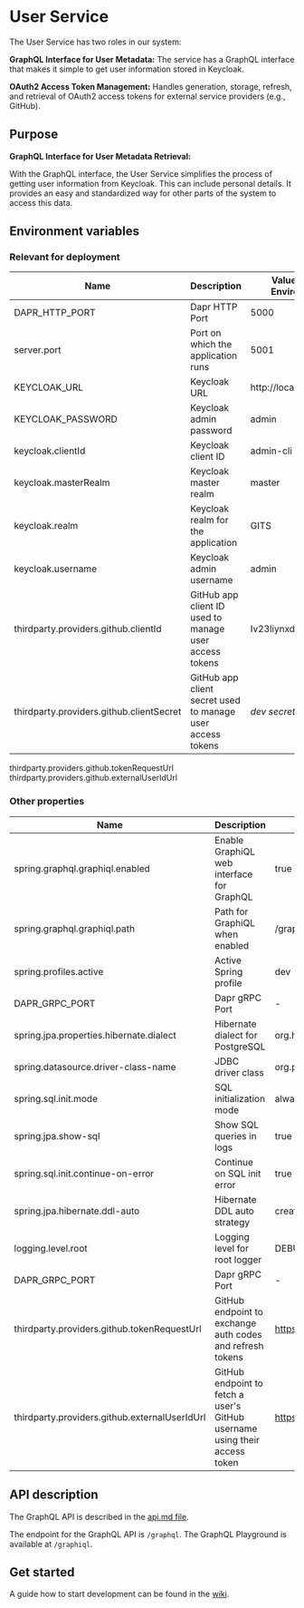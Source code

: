 # User Service

The User Service has two roles in our system: 

**GraphQL Interface for User Metadata:** The service has a GraphQL interface that makes it simple to get user information stored in Keycloak. 

**OAuth2 Access Token Management:** Handles generation, storage, refresh, and retrieval of OAuth2 access tokens for external service providers (e.g., GitHub).


## Purpose

 **GraphQL Interface for User Metadata Retrieval:**

   With the GraphQL interface, the User Service simplifies the process of getting user information from Keycloak. This can include personal details. It provides an easy and standardized way for other parts of the system to access this data.

## Environment variables 
### Relevant for deployment
| Name                                     | Description                                                | Value in Dev Environment | Value in Prod Environment |
|------------------------------------------|------------------------------------------------------------|--------------------------|---------------------------|
| DAPR_HTTP_PORT                           | Dapr HTTP Port                                             | 5000                     | 3500                      |
| server.port                              | Port on which the application runs                         | 5001                     | 5001                      |
| KEYCLOAK_URL                             | Keycloak URL                                               | http://localhost:9009/   | http://keycloak/keycloak  |
| KEYCLOAK_PASSWORD                        | Keycloak admin password                                    | admin                    | *secret*                  |
| keycloak.clientId                        | Keycloak client ID                                         | admin-cli                | admin-cli                 |
| keycloak.masterRealm                     | Keycloak master realm                                      | master                   | master                    |
| keycloak.realm                           | Keycloak realm for the application                         | GITS                     | GITS                      |
| keycloak.username                        | Keycloak admin username                                    | admin                    | admin                     |
| thirdparty.providers.github.clientId     | GitHub app client ID used to manage user access tokens     | Iv23liynxdcJafLw0ptQ     | Iv23liNIRTUsh31DAv4u      |
| thirdparty.providers.github.clientSecret | GitHub app client secret used to manage user access tokens | *dev secret*             | *secret*                  |

thirdparty.providers.github.tokenRequestUrl
thirdparty.providers.github.externalUserIdUrl
### Other properties
| Name                                          | Description                                                                | Value in Dev Environment                    | Value in Prod Environment               |
|-----------------------------------------------|----------------------------------------------------------------------------|---------------------------------------------|-----------------------------------------|
| spring.graphql.graphiql.enabled               | Enable GraphiQL web interface for GraphQL                                  | true                                        | true                                    |
| spring.graphql.graphiql.path                  | Path for GraphiQL when enabled                                             | /graphiql                                   | /graphiql                               |
| spring.profiles.active                        | Active Spring profile                                                      | dev                                         | prod                                    |
| DAPR_GRPC_PORT                                | Dapr gRPC Port                                                             | -                                           | 50001                                   |
| spring.jpa.properties.hibernate.dialect       | Hibernate dialect for PostgreSQL                                           | org.hibernate.dialect.PostgreSQLDialect     | org.hibernate.dialect.PostgreSQLDialect |
| spring.datasource.driver-class-name           | JDBC driver class                                                          | org.postgresql.Driver                       | org.postgresql.Driver                   |
| spring.sql.init.mode                          | SQL initialization mode                                                    | always                                      | always                                  |
| spring.jpa.show-sql                           | Show SQL queries in logs                                                   | true                                        | false                                   |
| spring.sql.init.continue-on-error             | Continue on SQL init error                                                 | true                                        | true                                    |
| spring.jpa.hibernate.ddl-auto                 | Hibernate DDL auto strategy                                                | create                                      | update                                  |
| logging.level.root                            | Logging level for root logger                                              | DEBUG                                       | -                                       |
| DAPR_GRPC_PORT                                | Dapr gRPC Port                                                             | -                                           | 50001                                   |
| thirdparty.providers.github.tokenRequestUrl   | GitHub endpoint to exchange auth codes and refresh tokens                  | https://github.com/login/oauth/access_token | same                                    |
| thirdparty.providers.github.externalUserIdUrl | GitHub endpoint to fetch a user's GitHub username using their access token | https://api.github.com/user                 | same                                    |
## API description

The GraphQL API is described in the [api.md file](api.md).

The endpoint for the GraphQL API is `/graphql`. The GraphQL Playground is available at `/graphiql`.

## Get started

A guide how to start development can be
found in the [wiki](https://meitrex.readthedocs.io/en/latest/dev-manuals/backend/get-started.html).


